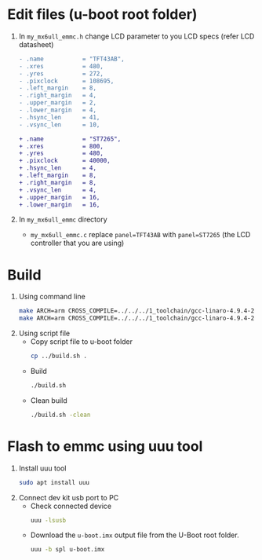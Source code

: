 # Edit files (u-boot root folder)
1. In `my_mx6ull_emmc.h` change LCD parameter to you LCD specs (refer LCD datasheet)
    ```diff
    - .name			  = "TFT43AB",
    - .xres           = 480,
    - .yres           = 272,
    - .pixclock       = 108695,
    - .left_margin    = 8,
    - .right_margin   = 4,
    - .upper_margin   = 2,
    - .lower_margin   = 4,
    - .hsync_len      = 41,
    - .vsync_len      = 10,

    + .name			  = "ST7265",
    + .xres           = 800,
    + .yres           = 480,
    + .pixclock       = 40000,
    + .hsync_len      = 4,
    + .left_margin    = 8,
    + .right_margin   = 8,
    + .vsync_len      = 4,
    + .upper_margin   = 16,
    + .lower_margin   = 16,
    ```

2. In `my_mx6ull_emmc` directory
    - `my_mx6ull_emmc.c`
    replace `panel=TFT43AB` with `panel=ST7265` (the LCD controller that you are using)

# Build
1. Using command line
    ```bash
    make ARCH=arm CROSS_COMPILE=../../../1_toolchain/gcc-linaro-4.9.4-2017.01-x86_64_arm-linux-gnueabihf/bin/arm-linux-gnueabihf- my_mx6ull_emmc_defconfig
    make ARCH=arm CROSS_COMPILE=../../../1_toolchain/gcc-linaro-4.9.4-2017.01-x86_64_arm-linux-gnueabihf/bin/arm-linux-gnueabihf- -j12
    ```
2. Using script file
    - Copy script file to u-boot folder
        ```bash
        cp ../build.sh .
        ```
    - Build
        ```bash
        ./build.sh
        ```
    - Clean build
        ```bash
        ./build.sh -clean
        ```
# Flash to emmc using uuu tool
1. Install uuu tool
    ```bash
    sudo apt install uuu
    ```
2. Connect dev kit usb port to PC
    - Check connected device
        ```bash
        uuu -lsusb
        ```
    - Download the `u-boot.imx` output file from the U-Boot root folder.
        ```bash
        uuu -b spl u-boot.imx
        ```
